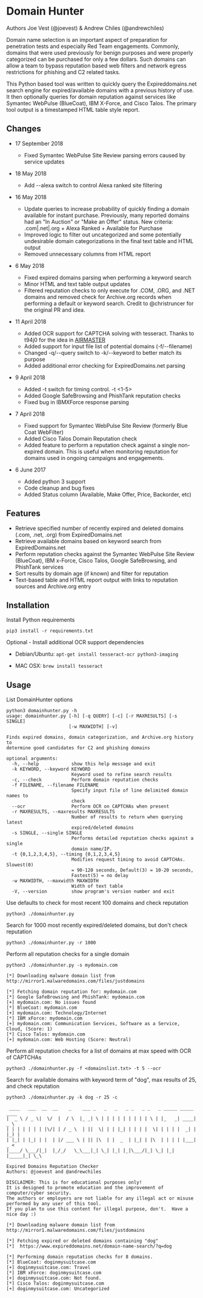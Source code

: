 # Domain Hunter

Authors Joe Vest (@joevest) & Andrew Chiles (@andrewchiles)

Domain name selection is an important aspect of preparation for penetration tests and especially Red Team engagements. Commonly, domains that were used previously for benign purposes and were properly categorized can be purchased for only a few dollars. Such domains can allow a team to bypass reputation based web filters and network egress restrictions for phishing and C2 related tasks. 

This Python based tool was written to quickly query the Expireddomains.net search engine for expired/available domains with a previous history of use. It then optionally queries for domain reputation against services like Symantec WebPulse (BlueCoat), IBM X-Force, and Cisco Talos. The primary tool output is a timestamped HTML table style report.

## Changes

- 17 September 2018
    + Fixed Symantec WebPulse Site Review parsing errors caused by service updates

- 18 May 2018
    + Add --alexa switch to control Alexa ranked site filtering

- 16 May 2018
    + Update queries to increase probability of quickly finding a domain available for instant purchase. Previously, many reported domains had an "In Auction" or "Make an Offer" status. New criteria: .com|.net|.org + Alexa Ranked + Available for Purchase
    + Improved logic to filter out uncategorized and some potentially undesirable domain categorizations in the final text table and HTML output
    + Removed unnecessary columns from HTML report

- 6 May 2018
    + Fixed expired domains parsing when performing a keyword search
    + Minor HTML and text table output updates
    + Filtered reputation checks to only execute for .COM, .ORG, and .NET domains and removed check for Archive.org records when performing a default or keyword search. Credit to @christruncer for the original PR and idea.

- 11 April 2018
    + Added OCR support for CAPTCHA solving with tesseract. Thanks to t94j0 for the idea in [AIRMASTER](https://github.com/t94j0/AIRMASTER)  
    + Added support for input file list of potential domains (-f/--filename)
    + Changed -q/--query switch to -k/--keyword to better match its purpose
    + Added additional error checking for ExpiredDomains.net parsing

- 9 April 2018
    + Added -t switch for timing control. -t <1-5>
    + Added Google SafeBrowsing and PhishTank reputation checks
    + Fixed bug in IBMXForce response parsing

- 7 April 2018
    + Fixed support for Symantec WebPulse Site Review (formerly Blue Coat WebFilter)
    + Added Cisco Talos Domain Reputation check
    + Added feature to perform a reputation check against a single non-expired domain. This is useful when monitoring reputation for domains used in ongoing campaigns and engagements.

- 6 June 2017
    + Added python 3 support
    + Code cleanup and bug fixes
    + Added Status column (Available, Make Offer, Price, Backorder, etc)

## Features

- Retrieve specified number of recently expired and deleted domains (.com, .net, .org) from ExpiredDomains.net
- Retrieve available domains based on keyword search from ExpiredDomains.net
- Perform reputation checks against the Symantec WebPulse Site Review (BlueCoat), IBM x-Force, Cisco Talos, Google SafeBrowsing, and PhishTank services
- Sort results by domain age (if known) and filter for reputation
- Text-based table and HTML report output with links to reputation sources and Archive.org entry

## Installation

Install Python requirements

    pip3 install -r requirements.txt
    
Optional - Install additional OCR support dependencies

- Debian/Ubuntu: `apt-get install tesseract-ocr python3-imaging`

- MAC OSX: `brew install tesseract`

## Usage

List DomainHunter options
    
    python3 domainhunter.py -h
    usage: domainhunter.py [-h] [-q QUERY] [-c] [-r MAXRESULTS] [-s SINGLE]
                           [-w MAXWIDTH] [-v]

    Finds expired domains, domain categorization, and Archive.org history to
    determine good candidates for C2 and phishing domains

    optional arguments:
      -h, --help            show this help message and exit
      -k KEYWORD, --keyword KEYWORD
                            Keyword used to refine search results
      -c, --check           Perform domain reputation checks
      -f FILENAME, --filename FILENAME
                            Specify input file of line delimited domain names to
                            check
      --ocr                 Perform OCR on CAPTCHAs when present
      -r MAXRESULTS, --maxresults MAXRESULTS
                            Number of results to return when querying latest
                            expired/deleted domains
      -s SINGLE, --single SINGLE
                            Performs detailed reputation checks against a single
                            domain name/IP.
      -t {0,1,2,3,4,5}, --timing {0,1,2,3,4,5}
                            Modifies request timing to avoid CAPTCHAs. Slowest(0)
                            = 90-120 seconds, Default(3) = 10-20 seconds,
                            Fastest(5) = no delay
      -w MAXWIDTH, --maxwidth MAXWIDTH
                            Width of text table
      -V, --version         show program's version number and exit

Use defaults to check for most recent 100 domains and check reputation
    
    python3 ./domainhunter.py

Search for 1000 most recently expired/deleted domains, but don't check reputation

    python3 ./domainhunter.py -r 1000

Perform all reputation checks for a single domain

    python3 ./domainhunter.py -s mydomain.com

    [*] Downloading malware domain list from http://mirror1.malwaredomains.com/files/justdomains

    [*] Fetching domain reputation for: mydomain.com
    [*] Google SafeBrowsing and PhishTank: mydomain.com
    [+] mydomain.com: No issues found
    [*] BlueCoat: mydomain.com
    [+] mydomain.com: Technology/Internet
    [*] IBM xForce: mydomain.com
    [+] mydomain.com: Communication Services, Software as a Service, Cloud, (Score: 1)
    [*] Cisco Talos: mydomain.com
    [+] mydomain.com: Web Hosting (Score: Neutral)

Perform all reputation checks for a list of domains at max speed with OCR of CAPTCHAs

    python3 ./domainhunter.py -f <domainslist.txt> -t 5 --ocr

Search for available domains with keyword term of "dog", max results of 25, and check reputation
    
    python3 ./domainhunter.py -k dog -r 25 -c

     ____   ___  __  __    _    ___ _   _   _   _ _   _ _   _ _____ _____ ____
    |  _ \ / _ \|  \/  |  / \  |_ _| \ | | | | | | | | | \ | |_   _| ____|  _ \
    | | | | | | | |\/| | / _ \  | ||  \| | | |_| | | | |  \| | | | |  _| | |_) |
    | |_| | |_| | |  | |/ ___ \ | || |\  | |  _  | |_| | |\  | | | | |___|  _ <
    |____/ \___/|_|  |_/_/   \_\___|_| \_| |_| |_|\___/|_| \_| |_| |_____|_| \_\

    Expired Domains Reputation Checker
    Authors: @joevest and @andrewchiles

    DISCLAIMER: This is for educational purposes only!
    It is designed to promote education and the improvement of computer/cyber security.
    The authors or employers are not liable for any illegal act or misuse performed by any user of this tool.
    If you plan to use this content for illegal purpose, don't.  Have a nice day :)

    [*] Downloading malware domain list from http://mirror1.malwaredomains.com/files/justdomains

    [*] Fetching expired or deleted domains containing "dog"
    [*]  https://www.expireddomains.net/domain-name-search/?q=dog

    [*] Performing domain reputation checks for 8 domains.
    [*] BlueCoat: doginmysuitcase.com
    [+] doginmysuitcase.com: Travel
    [*] IBM xForce: doginmysuitcase.com
    [+] doginmysuitcase.com: Not found.
    [*] Cisco Talos: doginmysuitcase.com
    [+] doginmysuitcase.com: Uncategorized
